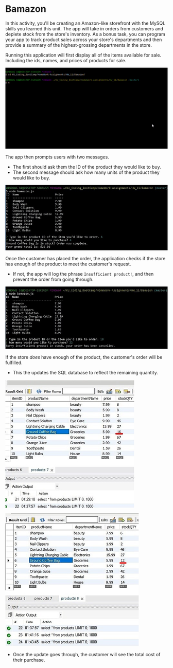 # Bamazon

In this activity, you'll be creating an Amazon-like storefront with the MySQL skills you learned this unit. The app will take in orders from customers and deplete stock from the store's inventory. As a bonus task, you can program your app to track product sales across your store's departments and then provide a summary of the highest-grossing departments in the store.

Running this application will first display all of the items available for sale. Including the ids, names, and prices of products for sale.

![Working-App Gif](https://github.com/pordonez93/Bamazon/blob/master/Images/working-app.gif)

The app then prompts users with two messages.

   * The first should ask them the ID of the product they would like to buy.
   * The second message should ask how many units of the product they would like to buy.

![Sufficient-Inventory](https://github.com/pordonez93/Bamazon/blob/master/Images/image-2.jpg)

Once the customer has placed the order, the application checks if the store has enough of the product to meet the customer's request.
   * If not, the app will log the phrase `Insufficient product!`, and then prevent the order from going through.

![Out-of-Stock](https://github.com/pordonez93/Bamazon/blob/master/Images/image-1.jpg)

If the store _does_ have enough of the product, the customer's order will be fulfilled.
   * This the updates the SQL database to reflect the remaining quantity.

   ![MySQL-Before](https://github.com/pordonez93/Bamazon/blob/master/Images/sql-table-1.jpg)

   ![MySql-After](https://github.com/pordonez93/Bamazon/blob/master/Images/sql-table-2.jpg)
   
   * Once the update goes through, the customer will see the total cost of their purchase.
